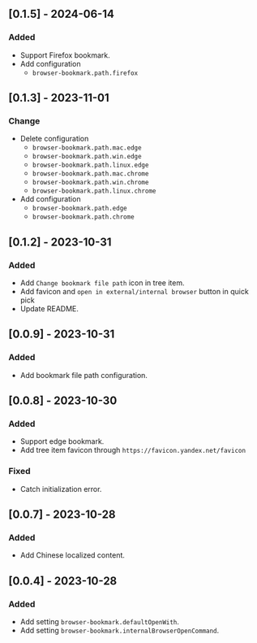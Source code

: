 ## [0.1.5] - 2024-06-14

### Added

- Support Firefox bookmark.
- Add configuration
    - `browser-bookmark.path.firefox`

## [0.1.3] - 2023-11-01

### Change

- Delete configuration
    - `browser-bookmark.path.mac.edge`
    - `browser-bookmark.path.win.edge`
    - `browser-bookmark.path.linux.edge`
    - `browser-bookmark.path.mac.chrome`
    - `browser-bookmark.path.win.chrome`
    - `browser-bookmark.path.linux.chrome`
- Add configuration
    - `browser-bookmark.path.edge`
    - `browser-bookmark.path.chrome`

## [0.1.2] - 2023-10-31

### Added

- Add `Change bookmark file path` icon in tree item.
- Add favicon and `open in external/internal browser` button in quick pick
- Update README.

## [0.0.9] - 2023-10-31

### Added

- Add bookmark file path configuration.

## [0.0.8] - 2023-10-30

### Added

- Support edge bookmark.
- Add tree item favicon through `https://favicon.yandex.net/favicon`

### Fixed

- Catch initialization error.

## [0.0.7] - 2023-10-28

### Added

- Add Chinese localized content.

## [0.0.4] - 2023-10-28

### Added

- Add setting `browser-bookmark.defaultOpenWith`.
- Add setting `browser-bookmark.internalBrowserOpenCommand`.